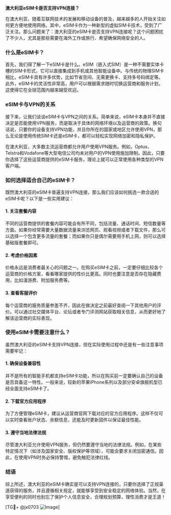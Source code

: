 **澳大利亚eSIM卡是否支持VPN连接？**

在澳大利亚，随着互联网技术的发展和移动设备的普及，越来越多的人开始关注如何更方便地使用网络。其中，eSIM卡作为一种新型的虚拟SIM卡技术，受到了广泛关注。那么问题来了：澳大利亚的eSIM卡是否支持VPN连接呢？这个问题困扰了不少人，尤其是那些需要在海外工作或旅行、希望确保网络安全的人。

### 什么是eSIM卡？

首先，我们得了解一下eSIM卡是什么。eSIM（嵌入式SIM）是一种不需要实体卡槽的SIM卡形式，它可以直接集成到手机或其他智能设备中。与传统的物理SIM卡相比，eSIM卡具有许多优势，比如节省空间、无需更换卡、支持多号码绑定等。此外，eSIM卡的灵活性非常高，用户可以根据需求随时切换运营商和服务计划，这使得它在全球范围内越来越受欢迎。

### eSIM卡与VPN的关系

接下来，让我们谈谈eSIM卡与VPN之间的关系。简单来说，eSIM卡本身并不直接决定是否能使用VPN服务，而是取决于具体的网络环境以及运营商的政策。换句话说，只要你的设备支持VPN功能，并且你所在的国家或地区允许使用VPN，那么无论是使用传统SIM卡还是eSIM卡，都可以轻松实现网络加密和隐私保护。

在澳大利亚，大多数主流运营商都允许用户使用VPN服务。例如，Optus、Telstra和Vodafone等大型电信公司均未对用户的VPN使用施加限制。因此，只要你选择了这些运营商提供的eSIM卡服务，理论上就可以正常使用各种类型的VPN客户端。

### 如何选择适合自己的eSIM卡？

既然澳大利亚的eSIM卡普遍支持VPN连接，那么我们应该如何挑选一款合适的eSIM卡呢？以下是一些实用建议：

#### 1. 关注套餐内容
不同的运营商提供的套餐内容可能会有所不同，包括流量、通话时间、短信数量等方面。如果你经常需要大量数据流量来浏览网页、观看视频或者下载文件，那么可以选择一个包含更多流量的套餐；而如果你只是偶尔需要用手机上网，则可以选择基础版套餐即可。

#### 2. 考虑价格因素
价格永远是消费者最关心的问题之一。在购买eSIM卡之前，一定要仔细比较各个运营商的价格方案，看看哪家提供的性价比更高。同时也要注意是否存在隐藏费用，比如漫游费、附加服务费等。

#### 3. 查看客服评价
每个运营商的服务质量参差不齐，因此在做决定之前最好查阅一下其他用户的评价。可以通过社交媒体平台、论坛或者专门评测网站获取相关信息，从而更好地了解该运营商的实际表现。

### 使用eSIM卡需要注意什么？

虽然澳大利亚的eSIM卡支持VPN连接，但在实际使用过程中还是有一些注意事项需要牢记：

#### 1. 确保设备兼容性
并不是所有的智能手机都支持eSIM卡功能，所以在购买前一定要确认自己的设备是否具备这一特性。一般来说，较新的苹果iPhone系列以及部分安卓旗舰机型已经全面支持eSIM卡了。

#### 2. 下载官方应用程序
为了方便管理eSIM卡，建议从运营商官网下载对应的官方应用程序。这样不仅可以实时查看账户状态、余额信息，还能及时更新固件以保证最佳性能。

#### 3. 遵守当地法律法规
尽管澳大利亚允许使用VPN服务，但仍然要遵守当地的法律法规。例如，在某些特定情况下（如涉及国家安全、版权保护等领域），可能会要求关闭加密通信。因此，在使用VPN时务必保持警惕，避免触犯法律红线。

### 结语

综上所述，澳大利亚的eSIM卡确实是可以支持VPN连接的，只要你选择了正规渠道获得的服务，并且遵循相关规定，就能够享受到安全稳定的网络体验。当然，在享受便利的同时也别忘了保护个人信息安全，合理规划预算，理性消费才是王道！

[TG💪+ @jx0703 ![Image](https://github.com/user-attachments/assets/dbca1d08-cadb-493c-b0ec-ad6f7a83f270)]